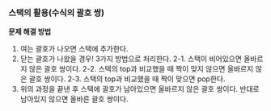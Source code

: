 ### **스택의 활용(수식의 괄호 쌍)**
**문제 해결 방법**
1. 여는 괄호가 나오면 스택에 추가한다.
2. 닫는 괄호가 나왔을 경우! 3가지 방법으로 처리한다.
	2-1. 스택이 비어있으면 올바르지 않은 괄호 쌍이다.
	2-2. 스택의 top과 비교했을 때 짝이 맞지 않으면 올바르지 않은 괄호 쌍이다.
	2-3. 스택의 top과 비교했을 때 짝이 맞으면 pop한다.
3. 위의 과정을 끝낸 후 스택에 괄호가 남아있으면 올바르지 않은 괄호 쌍이다. 반대로 남아있지 않으면 올바른 괄호 쌍이다.
